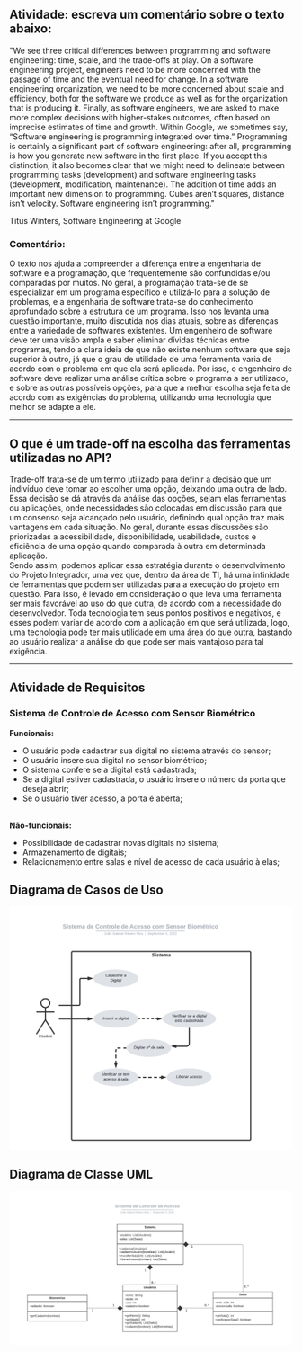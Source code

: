 <h2>Atividade: escreva um comentário sobre o texto abaixo:</h2>
"We see three critical differences between programming and software engineering: time, scale, and the trade-offs at play. On a software engineering project, engineers need to be more concerned with the passage of time and the eventual need for change. In a software engineering organization, we need to be more concerned about scale and efficiency, both for the software we produce as well as for the organization that is producing it. Finally, as software engineers, we are asked to make more complex decisions with higher-stakes outcomes, often based on imprecise estimates of time and growth. Within Google, we sometimes say, “Software engineering is programming integrated over time.” Programming is certainly a significant part of software engineering: after all, programming is how you generate new software in the first place. If you accept this distinction, it also becomes clear that we might need to delineate between programming tasks (development) and software engineering tasks (development, modification, maintenance). The addition of time adds an important new dimension to programming. Cubes aren’t squares, distance isn’t velocity. Software engineering isn’t programming."

Titus Winters, Software Engineering at Google

<h3>Comentário:</h3>
O texto nos ajuda a compreender a diferença entre a engenharia de software e a programação, que frequentemente são confundidas e/ou comparadas por muitos. No geral, a programação trata-se de se especializar em um programa específico e utilizá-lo para a solução de problemas, e a engenharia de software trata-se do conhecimento aprofundado sobre a estrutura de um programa.
Isso nos levanta uma questão importante, muito discutida nos dias atuais, sobre as diferenças entre a variedade de softwares existentes. Um engenheiro de software deve ter uma visão ampla e saber eliminar dívidas técnicas entre programas, tendo a clara ideia de que não existe nenhum software que seja superior à outro, já que o grau de utilidade de uma ferramenta varia de acordo com o problema em que ela será aplicada. Por isso, o engenheiro de software deve realizar uma análise crítica sobre o programa a ser utilizado, e sobre as outras possíveis opções, para que a melhor escolha seja feita de acordo com as exigências do problema, utilizando uma tecnologia que melhor se adapte a ele.

<br>
<hr>

<h2>O que é um trade-off na escolha das ferramentas utilizadas no API?</h2> 
Trade-off trata-se de um termo utilizado para definir a decisão que um indivíduo deve tomar ao escolher uma opção, deixando uma outra de lado. Essa decisão se dá através da análise das opções, sejam elas ferramentas ou aplicações, onde necessidades são colocadas em discussão para que um consenso seja alcançado pelo usuário, definindo qual opção traz mais vantagens em cada situação. No geral, durante essas discussões são priorizadas a acessibilidade, disponibilidade, usabilidade, custos e eficiência de uma opção quando comparada à outra em determinada aplicação. <br>
Sendo assim, podemos aplicar essa estratégia durante o desenvolvimento do Projeto Integrador, uma vez que, dentro da área de TI, há uma infinidade de ferramentas que podem ser utilizadas para a execução do projeto em questão. Para isso, é levado em consideração o que leva uma ferramenta ser mais favorável ao uso do que outra, de acordo com a necessidade do desenvolvedor. Toda tecnologia tem seus pontos positivos e negativos, e esses podem variar de acordo com a aplicação em que será utilizada, logo, uma tecnologia pode ter mais utilidade em uma área do que outra, bastando ao usuário realizar a análise do que pode ser mais vantajoso para tal exigência.

<br>
<hr>

<h2>Atividade de Requisitos</h2>
<h3>Sistema de Controle de Acesso com Sensor Biométrico</h3>
<b>Funcionais:</b>
<ul>
  <li> O usuário pode cadastrar sua digital no sistema através do sensor;
  <li> O usuário insere sua digital no sensor biométrico;
  <li> O sistema confere se a digital está cadastrada;
  <li> Se a digital estiver cadastrada, o usuário insere o número da porta que deseja abrir;
  <li> Se o usuário tiver acesso, a porta é aberta;
</ul>
<br>
<b>Não-funcionais:</b>
<ul>
  <li> Possibilidade de cadastrar novas digitais no sistema;
  <li> Armazenamento de digitais;
  <li> Relacionamento entre salas e nível de acesso de cada usuário à elas;
</ul>

<h2>Diagrama de Casos de Uso</h2>
<img src="https://github.com/JoaoGRMira/bertoti/blob/main/Engenharia%20de%20Software%20I/diagrama-casos-uso-biometria-fundo.png" alt="Diagrama de Casos de Uso">

<br>

<h2>Diagrama de Classe UML</h2>
<img src="https://github.com/JoaoGRMira/bertoti/blob/main/Engenharia%20de%20Software%20I/diagrama-classe-biometria-fundo.png" alt="Diagrama de Classe UML">
